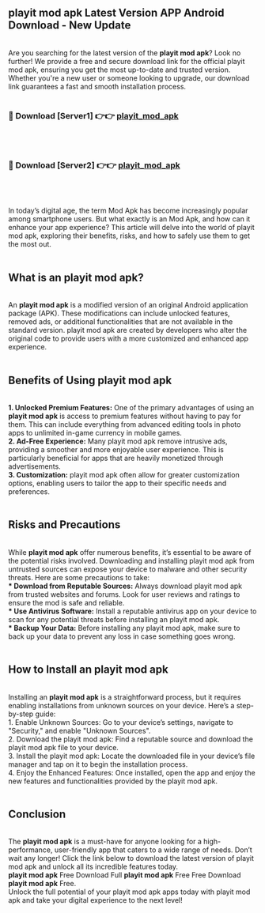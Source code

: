 ## playit mod apk Latest Version APP Android Download - New Update
<br>
Are you searching for the latest version of the <strong>playit mod apk</strong>? Look no further! We provide a free and secure download link for the official playit mod apk, ensuring you get the most up-to-date and trusted version. Whether you're a new user or someone looking to upgrade, our download link guarantees a fast and smooth installation process.
<br>
<br>
<h3>🔴 Download [Server1] 👉👉 <a href="https://modyolo.store/playit+mod+apk">playit_mod_apk</a></h3><br>
<br>
<h3>🔴 Download [Server2] 👉👉 <a href="https://modyolo.store/playit+mod+apk">playit_mod_apk</a></h3><br>
<br>
<br>
In today’s digital age, the term Mod Apk has become increasingly popular among smartphone users. But what exactly is an Mod Apk, and how can it enhance your app experience? This article will delve into the world of playit mod apk, exploring their benefits, risks, and how to safely use them to get the most out.
<br>
<br>
<h2>What is an playit mod apk?</h2>
<br>
An <strong>playit mod apk</strong> is a modified version of an original Android application package (APK). These modifications can include unlocked features, removed ads, or additional functionalities that are not available in the standard version. playit mod apk are created by developers who alter the original code to provide users with a more customized and enhanced app experience.
<br>
<br>
<h2>Benefits of Using playit mod apk</h2>
<br>
<strong> 1. Unlocked Premium Features:</strong> One of the primary advantages of using an <strong>playit mod apk</strong> is access to premium features without having to pay for them. This can include everything from advanced editing tools in photo apps to unlimited in-game currency in mobile games.
<br>
<strong> 2. Ad-Free Experience:</strong> Many playit mod apk remove intrusive ads, providing a smoother and more enjoyable user experience. This is particularly beneficial for apps that are heavily monetized through advertisements.
<br>
<strong> 3. Customization:</strong> playit mod apk often allow for greater customization options, enabling users to tailor the app to their specific needs and preferences.
<br>
<br>
<h2>Risks and Precautions</h2>
<br>
While <strong>playit mod apk</strong> offer numerous benefits, it’s essential to be aware of the potential risks involved. Downloading and installing playit mod apk from untrusted sources can expose your device to malware and other security threats. Here are some precautions to take:
<br>
<strong> * Download from Reputable Sources:</strong> Always download playit mod apk from trusted websites and forums. Look for user reviews and ratings to ensure the mod is safe and reliable.
<br>
<strong> * Use Antivirus Software:</strong> Install a reputable antivirus app on your device to scan for any potential threats before installing an playit mod apk.
<br>
<strong> * Backup Your Data:</strong> Before installing any playit mod apk, make sure to back up your data to prevent any loss in case something goes wrong.
<br>
<br>
<h2>How to Install an playit mod apk</h2>
<br>
Installing an <strong>playit mod apk</strong> is a straightforward process, but it requires enabling installations from unknown sources on your device. Here’s a step-by-step guide:
<br>
 1. Enable Unknown Sources: Go to your device’s settings, navigate to "Security," and enable "Unknown Sources".
<br>
 2. Download the playit mod apk: Find a reputable source and download the playit mod apk file to your device.
<br>
 3. Install the playit mod apk: Locate the downloaded file in your device’s file manager and tap on it to begin the installation process.
<br>
 4. Enjoy the Enhanced Features: Once installed, open the app and enjoy the new features and functionalities provided by the playit mod apk.
<br>
<br>
<h2><strong>Conclusion</strong></h2>
<br>
The <strong>playit mod apk</strong> is a must-have for anyone looking for a high-performance, user-friendly app that caters to a wide range of needs. Don’t wait any longer! Click the link below to download the latest version of playit mod apk and unlock all its incredible features today.
<br>
<strong>playit mod apk</strong> Free Download Full <strong>playit mod apk</strong> Free Free Download <strong>playit mod apk</strong> Free.
<br>
Unlock the full potential of your playit mod apk apps today with playit mod apk and take your digital experience to the next level!